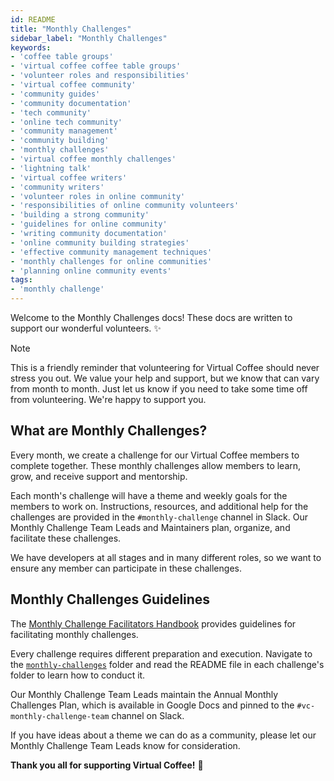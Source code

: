 ```yaml
---
id: README
title: "Monthly Challenges"
sidebar_label: "Monthly Challenges"
keywords: 
- 'coffee table groups'
- 'virtual coffee coffee table groups'
- 'volunteer roles and responsibilities'
- 'virtual coffee community'
- 'community guides'
- 'community documentation'
- 'tech community'
- 'online tech community'
- 'community management'
- 'community building'
- 'monthly challenges'
- 'virtual coffee monthly challenges'
- 'lightning talk'
- 'virtual coffee writers'
- 'community writers'
- 'volunteer roles in online community'
- 'responsibilities of online community volunteers'
- 'building a strong community'
- 'guidelines for online community'
- 'writing community documentation'
- 'online community building strategies'
- 'effective community management techniques'
- 'monthly challenges for online communities'
- 'planning online community events'
tags: 
- 'monthly challenge'
---
```


Welcome to the Monthly Challenges docs! These docs are written to support our wonderful volunteers. ✨

> [!NOTE]
> This is a friendly reminder that volunteering for Virtual Coffee should never stress you out. We value your help and support, but we know that can vary from month to month. Just let us know if you need to take some time off from volunteering. We're happy to support you.

## What are Monthly Challenges?

Every month, we create a challenge for our Virtual Coffee members to complete together. These monthly challenges allow members to learn, grow, and receive support and mentorship.

Each month's challenge will have a theme and weekly goals for the members to work on. Instructions, resources, and additional help for the challenges are provided in the `#monthly-challenge` channel in Slack. Our Monthly Challenge Team Leads and Maintainers plan, organize, and facilitate these challenges.

We have developers at all stages and in many different roles, so we want to ensure any member can participate in these challenges.

## Monthly Challenges Guidelines

The [Monthly Challenge Facilitators Handbook](./facilitators-docs/) provides guidelines for facilitating monthly challenges.

Every challenge requires different preparation and execution. Navigate to the [`monthly-challenges`](../monthly-challenges/) folder and read the README file in each challenge's folder to learn how to conduct it.

Our Monthly Challenge Team Leads maintain the Annual Monthly Challenges Plan, which is available in Google Docs and pinned to the `#vc-monthly-challenge-team` channel on Slack.

If you have ideas about a theme we can do as a community, please let our Monthly Challenge Team Leads know for consideration.

**Thank you all for supporting Virtual Coffee!** 💖
